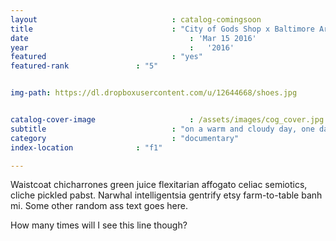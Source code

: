 ```yaml
---
layout 								: catalog-comingsoon
title 								: "City of Gods Shop x Baltimore Arabs"
date 									: 'Mar 15 2016'
year 									:	'2016'
featured 							: "yes"
featured-rank 				: "5"


img-path: https://dl.dropboxusercontent.com/u/12644668/shoes.jpg


catalog-cover-image						: /assets/images/cog_cover.jpg
subtitle							: "on a warm and cloudy day, one day before rain poured from the clouds"
category							: "documentary"
index-location				: "f1"

---
```


Waistcoat chicharrones green juice flexitarian affogato celiac semiotics, cliche pickled pabst. Narwhal intelligentsia gentrify etsy farm-to-table banh mi.
Some other random ass text goes here.

How many times will I see this line though?